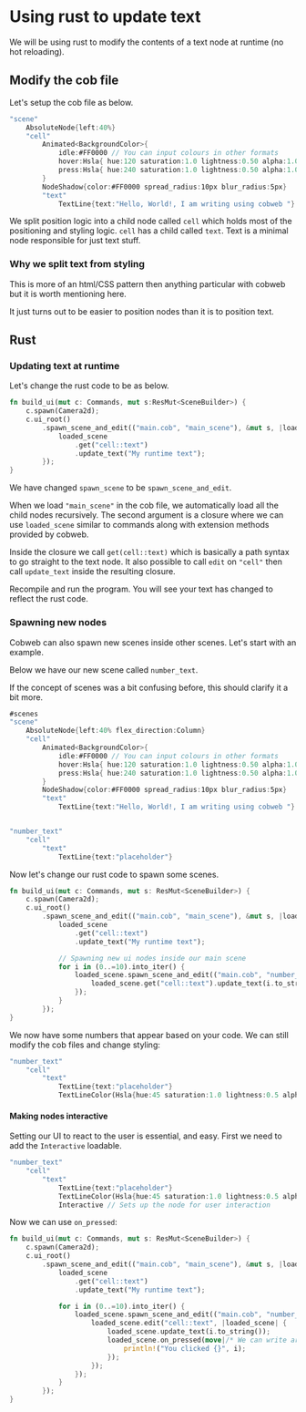 # Using rust to update text

We will be using rust to modify the contents of a text node at runtime (no hot reloading).

## Modify the cob file

Let's setup the cob file as below.

```rust
"scene"
    AbsoluteNode{left:40%}
    "cell"
        Animated<BackgroundColor>{
            idle:#FF0000 // You can input colours in other formats
            hover:Hsla{ hue:120 saturation:1.0 lightness:0.50 alpha:1.0 }
            press:Hsla{ hue:240 saturation:1.0 lightness:0.50 alpha:1.0 }
        }
        NodeShadow{color:#FF0000 spread_radius:10px blur_radius:5px}
        "text"
            TextLine{text:"Hello, World!, I am writing using cobweb "} // <-- will be overwritten

```
We split position logic into a child node called `cell` which holds most of the positioning and styling logic.
`cell` has a child called `text`. Text is a minimal node responsible for just text stuff.

### Why we split text from styling
This is more of an html/CSS pattern then anything particular with cobweb but it is worth mentioning here.

It just turns out to be easier to position nodes than it is to position text.


## Rust

### Updating text at runtime

Let's change the rust code to be as below.

```rs
fn build_ui(mut c: Commands, mut s:ResMut<SceneBuilder>) {
    c.spawn(Camera2d);
    c.ui_root()
        .spawn_scene_and_edit(("main.cob", "main_scene"), &mut s, |loaded_scene| {
            loaded_scene
                .get("cell::text")
                .update_text("My runtime text");
        });
}
```

We have changed `spawn_scene` to be `spawn_scene_and_edit`.

When we load `"main_scene"` in the cob file, we automatically load all the child nodes recursively. The second argument is a closure where we can use `loaded_scene` similar to commands along with extension methods provided by cobweb.

Inside the closure we call `get(cell::text)` which is basically a path syntax to go straight to the text node. It also possible to call `edit` on `"cell"` then call `update_text` inside the resulting closure.

Recompile and run the program. You will see your text has changed to reflect the rust code.

### Spawning new nodes

Cobweb can also spawn new scenes inside other scenes. Let's start with an example.

Below we have our new scene called `number_text`.

If the concept of scenes was a bit confusing before, this should clarify it a bit more.

```rust
#scenes
"scene"
    AbsoluteNode{left:40% flex_direction:Column}
    "cell"
        Animated<BackgroundColor>{
            idle:#FF0000 // You can input colours in other formats
            hover:Hsla{ hue:120 saturation:1.0 lightness:0.50 alpha:1.0 }
            press:Hsla{ hue:240 saturation:1.0 lightness:0.50 alpha:1.0 }
        }
        NodeShadow{color:#FF0000 spread_radius:10px blur_radius:5px}
        "text"
            TextLine{text:"Hello, World!, I am writing using cobweb "}


"number_text"
    "cell"
        "text"
            TextLine{text:"placeholder"}
```

Now let's change our rust code to spawn some scenes.

```rs
fn build_ui(mut c: Commands, mut s: ResMut<SceneBuilder>) {
    c.spawn(Camera2d);
    c.ui_root()
        .spawn_scene_and_edit(("main.cob", "main_scene"), &mut s, |loaded_scene| {
            loaded_scene
                .get("cell::text")
                .update_text("My runtime text");

            // Spawning new ui nodes inside our main scene
            for i in (0..=10).into_iter() {
                loaded_scene.spawn_scene_and_edit(("main.cob", "number_text"), |loaded_scene| {
                    loaded_scene.get("cell::text").update_text(i.to_string());
                });
            }
        });
}
```

We now have some numbers that appear based on your code. We can still modify the cob files and change styling:

```rust
"number_text"
    "cell"
        "text"
            TextLine{text:"placeholder"}
            TextLineColor(Hsla{hue:45 saturation:1.0 lightness:0.5 alpha:1.0}) // <-- add this
```

#### Making nodes interactive

Setting our UI to react to the user is essential, and easy. First we need to add the `Interactive` loadable.

```rust
"number_text"
    "cell"
        "text"
            TextLine{text:"placeholder"}
            TextLineColor(Hsla{hue:45 saturation:1.0 lightness:0.5 alpha:1.0})
            Interactive // Sets up the node for user interaction

```

Now we can use `on_pressed`:

```rs
fn build_ui(mut c: Commands, mut s: ResMut<SceneBuilder>) {
    c.spawn(Camera2d);
    c.ui_root()
        .spawn_scene_and_edit(("main.cob", "main_scene"), &mut s, |loaded_scene| {
            loaded_scene
                .get("cell::text")
                .update_text("My runtime text");

            for i in (0..=10).into_iter() {
                loaded_scene.spawn_scene_and_edit(("main.cob", "number_text"), |loaded_scene| {
                    loaded_scene.edit("cell::text", |loaded_scene| {
                        loaded_scene.update_text(i.to_string());
                        loaded_scene.on_pressed(move|/* We can write arbitrary bevy parameters here*/|{
                            println!("You clicked {}", i);
                        });
                    });
                });
            }
        });
}
 ```
